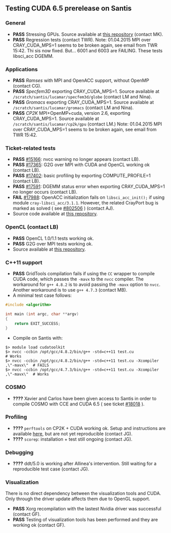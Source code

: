 ## Testing CUDA 6.5 prerelease on Santis 

### General 
* **PASS** Stressing GPUs. Source available at [this repository](https://github.com/lichinka/cuda-stress) (contact MK).
* **PASS** Regression tests (contact TWR). Note: 01.04.2015 MPI over CRAY_CUDA_MPS=1 seems to be broken again, see email from TWR 15:42. Thi sis now fixed. But... 6001 and 6003 are FAILING. These tests libsci_acc DGEMM.

### Applications
* **PASS** _Ramses_ with MPI and OpenACC support, without OpenMP (contact CG).
* **PASS** _Specfem3D_ exporting CRAY_CUDA_MPS=1. Source available at ``/scratch/santis/lucamar/specfem3d/globe`` (contact LM and Nina).
* **PASS** _Gromacs_ exporting CRAY_CUDA_MPS=1. Source available at ``/scratch/santis/lucamar/gromacs`` (contact LM and Nina).
* **PASS** _CP2K_ MPI+OpenMP+cuda, version 2.6, exporting CRAY_CUDA_MPS=1. Source available at ``/scratch/santis/lucamar/cp2k/gpu`` (contact LM.) Note: 01.04.2015 MPI over CRAY_CUDA_MPS=1 seems to be broken again, see email from TWR 15:42.

### Ticket-related tests
* **PASS** [#15166](https://webrt.cscs.ch/Ticket/Display.html?id=15166): nvcc warning no longer appears (contact LB).
* **PASS** [#17365](https://webrt.cscs.ch/Ticket/Display.html?id=17365): G2G over MPI with CUDA and OpenCL working ok (contact LB).
* **PASS** [#17402](https://webrt.cscs.ch/Ticket/Display.html?id=17402): basic profiling by exporting COMPUTE_PROFILE=1 (contact LB).
* **PASS** [#17591](https://webrt.cscs.ch/Ticket/Display.html?id=17591): DGEMM status error when exporting CRAY_CUDA_MPS=1 no longer occurs (contact LB).
* **FAIL** [#17988](https://webrt.cscs.ch/Ticket/Display.html?id=17988): OpenACC initialization fails on ``libsci_acc_init();`` if using module ``cray-libsci_acc/3.1.1``. However, the related CrayPort bug is marked as solved ( see [#802506](https://crayport.cray.com/_layouts/cray.portal.bugs/BugDetails.aspx?BugId=821506) ) (contact AJ).
* Source code available at [this repository](https://github.com/lichinka/L2).


### OpenCL (contact LB)
* **PASS** OpenCL 1.0/1.1 tests working ok.
* **PASS** G2G over MPI tests working ok.
* Source available at [this repository](https://github.com/lichinka/opencl-training).


### C++11 support
* **PASS** GridTools compilation fails if using the ``CC`` wrapper to compile CUDA code, which passes the ``-mavx`` to the ``nvcc`` compiler. The workaround for ``g++ 4.8.2`` is to avoid passing the ``-mavx`` option to ``nvcc``. Another workaround is to use ``g++ 4.7.3`` (contact MB).
* A minimal test case follows:
```c++
#include <algorithm>

int main (int argc, char **argv)
{
    return EXIT_SUCCESS;
}
```
* Compile on Santis with:
```
$> module load cudatoolkit
$> nvcc -ccbin /opt/gcc/4.8.2/bin/g++ -std=c++11 test.cu                        # Works
$> nvcc -ccbin /opt/gcc/4.8.2/bin/g++ -std=c++11 test.cu -Xcompiler ,\"-mavx\"  # FAILS
$> nvcc -ccbin /opt/gcc/4.7.3/bin/g++ -std=c++11 test.cu -Xcompiler ,\"-mavx\"  # Works
```


### COSMO
* **????** Xavier and Carlos have been given access to Santis in order to compile COSMO with CCE and CUDA 6.5 ( see ticket [#18018](https://webrt.cscs.ch/Ticket/Display.html?id=18018) ).


### Profiling
* **????** ``perftools`` on CP2K + CUDA working ok. Setup and instructions are available [here](https://bitbucket.org/jgphpc/pug/issue/24/cp2k), but are not yet reproducible (contact JG).
* **????** ``scorep``: installation + test still ongoing (contact JG).


### Debugging
* **????** ddt/5.0 is working after Allinea's intervention. Still waiting for a reproducible test case (contact JG).


### Visualization
There is no direct dependency between the visualization tools and CUDA. Only through the driver update affects them due to OpenGL support.
* **PASS** Xorg recompilation with the lastest Nvidia driver was successful (contact GF).
* **PASS** Testing of visualization tools has been performed and they are working ok (contact GF).
